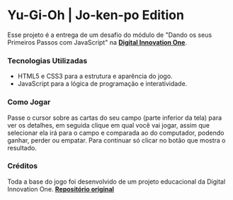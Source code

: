 # Yu-Gi-Oh | Jo-ken-po Edition

Esse projeto é a entrega de um desafio do módulo de "Dando os seus Primeiros Passos com JavaScript" na **[Digital Innovation One](dio.me)**.

### Tecnologias Utilizadas

- HTML5 e CSS3 para a estrutura e aparência do jogo.
- JavaScript para a lógica de programação e interatividade.

### Como Jogar

Passe o cursor sobre as cartas do seu campo (parte inferior da tela) para ver os detalhes, em seguida clique em qual você vai jogar, assim que selecionar ela irá para o campo e comparada ao do computador, podendo ganhar, perder ou empatar. Para continuar só clicar no botão que mostra o resultado.

### Créditos

Toda a base do jogo foi desenvolvido de um projeto educacional da Digital Innovation One. **[Repositório original](https://github.com/digitalinnovationone/js-yugioh-assets)**
